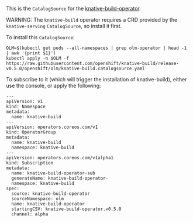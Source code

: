 
This is the `CatalogSource` for the
[knative-build-operator](https://github.com/openshift-knative/knative-build-operator).

WARNING: The `knative-build` operator requires a CRD provided by the
`knative-serving` `CatalogSource`, so install it first.

To install this `CatalogSource`:

    OLM=$(kubectl get pods --all-namespaces | grep olm-operator | head -1 | awk '{print $1}')
    kubectl apply -n $OLM -f https://raw.githubusercontent.com/openshift/knative-build/release-v0.5.0/openshift/olm/knative-build.catalogsource.yaml

To subscribe to it (which will trigger the installation of
knative-build), either use the console, or apply the following:

	---
	apiVersion: v1
	kind: Namespace
	metadata:
	  name: knative-build
	---
	apiVersion: operators.coreos.com/v1
	kind: OperatorGroup
	metadata:
	  name: knative-build
	  namespace: knative-build
	---
	apiVersion: operators.coreos.com/v1alpha1
	kind: Subscription
	metadata:
	  name: knative-build-operator-sub
	  generateName: knative-build-operator-
	  namespace: knative-build
	spec:
	  source: knative-build-operator
	  sourceNamespace: olm
	  name: knative-build-operator
	  startingCSV: knative-build-operator.v0.5.0
	  channel: alpha

